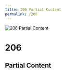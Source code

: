 ```yaml
---
title: 206 Partial Content
permalink: /206
---
```

<div class="status-page-container">
<div>
    <img src="http://i.imgur.com/1YNOGZp.jpg" alt="206 Partial Content" />
    <h1>206</h1>
    <h2>Partial Content</h2>
</div>
</div>
